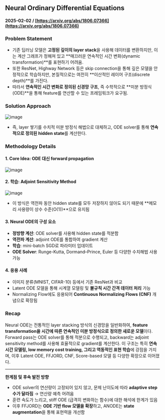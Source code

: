 ## Neural Ordinary Differential Equations  
#### 2025-02-02 / [https://arxiv.org/abs/1806.07366](https://arxiv.org/abs/1806.07366)

### Problem Statement
- 기존 딥러닝 모델은 **고정된 깊이의 layer stack**을 사용해 데이터를 변환하지만, 이는 계산 그래프가 정해져 있고 **매끄러운 연속적인 시간 변화(dynamic transformation)**를 표현하기 어려움.
- 또한 ResNet, Highway Network 등은 skip connection을 통해 깊은 모델을 안정적으로 학습하지만, 본질적으로는 여전히 **이산적인 레이어 구조(discrete depth)**를 가진다.
- 따라서 **연속적인 시간 변화로 정의된 신경망 구조**, 즉 수학적으로 **미분 방정식(ODE)**을 통해 feature를 연산할 수 있는 프레임워크가 요구됨.

### Solution Approach
![image](https://github.com/user-attachments/assets/1bf77707-17cf-4992-8e3d-630b79b8a6ab)


- 즉, layer 쌓기를 수치적 미분 방정식 해법으로 대체하고, ODE solver를 통해 **연속적으로 정의된 hidden state**를 계산한다.

### Methodology Details

#### 1. Core Idea: ODE 대신 forward propagation
![image](https://github.com/user-attachments/assets/9fe8b02d-602c-44d0-8130-1ec0866a7aac)


#### 2. 학습: Adjoint Sensitivity Method
![image](https://github.com/user-attachments/assets/b90da7db-2c6c-4b0b-9a04-267fcf13300b)

- 이 방식은 역전파 동안 hidden state를 모두 저장하지 않아도 되기 때문에 **메모리 사용량이 상수 수준(O(1))**으로 유지됨

#### 3. Neural ODE의 구성 요소
- **정방향 계산**: ODE solver를 사용해 hidden state를 적분함
- **역전파 계산**: adjoint ODE를 통합하여 gradient 계산
- **학습**: mini-batch SGD로 파라미터 업데이트
- **ODE Solver**: Runge-Kutta, Dormand–Prince, Euler 등 다양한 수치해법 사용 가능

#### 4. 응용 사례
- 이미지 분류(MNIST, CIFAR-10) 등에서 기존 ResNet과 비교
- Latent ODE 모델을 통해 시계열 모델링 및 **불규칙 시간 간격 데이터 처리** 가능
- Normalizing Flow에도 응용되어 **Continuous Normalizing Flows (CNF)** 개념으로 확장됨

### Recap
Neural ODE는 전통적인 layer stacking 방식의 신경망을 일반화하여, **feature transformation을 시간에 따른 연속적인 미분 방정식으로 정의한 새로운 모델**이다. Forward pass는 ODE solver를 통해 적분으로 수행되고, backward는 adjoint sensitivity method를 사용해 효율적으로 gradient를 계산한다. 이 구조는 특히 **연속 시간 모델링, low memory cost training, 그리고 역동적인 표현 학습**에 강점을 가지며, 이후 Latent ODE, FFJORD, CNF, Score-based 모델 등 다양한 확장으로 이어졌다.

---

**한계점 및 후속 발전 방향**
- ODE solver의 연산량이 고정되어 있지 않고, 문제 난이도에 따라 **adaptive step 수가 달라짐** → 연산량 예측 어려움
- 훈련 속도가 느리고, stiff ODE (급격히 변화하는 함수)에 대한 해석에 한계가 있음
- 이후 FFJORD는 **ODE 기반 flow 모델을 확장**하고, ANODE는 **state augmentation**을 통해 표현력을 개선함
